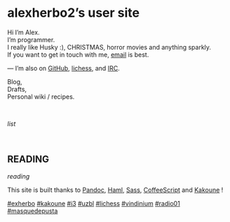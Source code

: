 alexherbo2’s user site
======================

Hi I’m Alex.  
I’m programmer.  
I really like Husky :), CHRISTMAS, horror movies and anything sparkly.  
If you want to get in touch with me, [email](mailto:alexherbo2@gmail.com) is best.

— I’m also on
  [GitHub](https://github.com/alexherbo2),
  [lichess](http://lichess.org/@/alexherbo2), and
  [IRC](http://webchat.freenode.net?channels=exherbo).


<div style=margin-left:0>

Blog,  
Drafts,  
Personal wiki / recipes.                                                  </div>

<br>

$list$

<br>

READING
-------

$reading$


This site is built thanks to
  [Pandoc](http://johnmacfarlane.net/pandoc),
  [Haml](http://haml.info),
  [Sass](http://sass-lang.com),
  [CoffeeScript](http://coffeescript.org) and
  [Kakoune](https://github.com/mawww/kakoune) !


[#exherbo](http://exherbo.org)
[#kakoune](https://github.com/mawww/kakoune)
[#i3](http://i3wm.org)
[#uzbl](http://uzbl.org)
[#lichess](http://lichess.org)
[#vindinium](http://vindinium.org)
[#radio01](http://radio01.net)
[#masquedepusta](http://youtube.com/user/MaSQuEdePuSTA)
